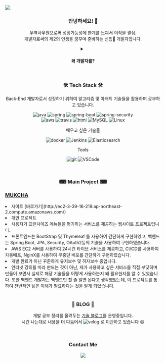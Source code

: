 <img
  src="https://capsule-render.vercel.app/api?type=transparent&color=auto&height=100&section=header&text=NO EFFORT, NO RESULTS&fontSize=40" />

<div align="center">
  <h3>안녕하세요! 👋</h3>

  <p>
    무역사무원으로써 성장가능성에 한계를 느껴서 이직을 결심. <br>
    개발자로써의 제2의 인생을 꿈꾸며 준비하는 신입🌱 개발자입니다.
  </p>

  <details>
    <summary>
      <h4>왜 개발자를?</h4>
    </summary>
    <p>
      일단, 코딩 공부가 재밌었습니다. <br>
      학생 때부터 프로그래밍을 접했었더라면 참 좋았겠지만, 30대가 되서야 프로그래밍을 접하게 되었습니다. <br>
      코딩을 하며 기능을 구현하고 서비스하다보면 많은 문제들을 마주칩니다. <br>
      몇시간이 걸리든 포기하지 않고 고민하고 분석해서 문제를 해결하면, 그때 느끼는 쾌감은 받았던 스트레스의 배는 되는것 같습니다. <br>
      이 직업이라면 즐겁게 오래 일할 수 있을꺼라 생각하여 개발자로 전향하게 되었습니다. <br>
      <br>
      저는 앞으로의 시대에서는 본인의 기술력이 있어야 살아남는 시대가 될것이라고 생각합니다. <br>
      저는 나이에 상관없이 변화를 두려워 하지않고 꾸준히 학습하여 본인의 스킬을 계속 향상시킬 수 있는 개발자가 되고 싶습니다.
    </p>
  </details>
  <br>
  <h3>🛠 Tech Stack 🛠</h3>
  <p>
    Back-End 개발자로서 성장하기 위하여 알고리즘 및 아래의 기술들을 활용하며 공부하고 있습니다.
  </p>
  <p>
    <img alt="java" src="https://img.shields.io/badge/-Java-007396?style=for-the-badge&logo=java&logoColor=white" />
    <img alt="spring"
      src="https://img.shields.io/badge/-Spring-6DB33F?style=for-the-badge&logo=spring&logoColor=white" />
    <img alt="spring-boot"
      src="https://img.shields.io/badge/-SpringBoot-6DB33F?style=for-the-badge&logo=springboot&logoColor=white" />
    <img alt="spring-security"
      src="https://img.shields.io/badge/-SpringSecurity-6DB33F?style=for-the-badge&logo=springsecurity&logoColor=white" />
    <br>
    <img alt="aws" src="https://img.shields.io/badge/-AWS-232F3E?style=for-the-badge&logo=amazonaws&logoColor=white" />
    <img alt="travis"
      src="https://img.shields.io/badge/-TravisCI-3EAAAF?style=for-the-badge&logo=travisci&logoColor=white" />
    <img alt="html" src="https://img.shields.io/badge/-HTML5-E34F26?style=for-the-badge&logo=html5&logoColor=white" />
    <img alt="MySQL" src="https://img.shields.io/badge/-MySQL-4479A1?style=for-the-badge&logo=MySQL&logoColor=white" />
    <img alt="Linux" src="https://img.shields.io/badge/-Linux-FCC624?style=for-the-badge&logo=Linux&logoColor=white" />
  </p>
  <p> 배우고 싶은 기술들 </p>
  <p>
    <img alt="docker"
      src="https://img.shields.io/badge/-Docker-2496ED?style=for-the-badge&logo=docker&logoColor=white" />
    <img alt="Jenkins"
      src="https://img.shields.io/badge/-Jenkins-D24939?style=for-the-badge&logo=Jenkins&logoColor=white" />
    <img alt="Elasticsearch"
      src="https://img.shields.io/badge/-Elasticsearch-005571?style=for-the-badge&logo=Elasticsearch&logoColor=white" />
  </p>
  <p> Tools </p>
  <p>
    <img alt="git" src="https://img.shields.io/badge/-Git-F05032?style=for-the-badge&logo=git&logoColor=white" />
    <img alt="VSCode"
      src="https://img.shields.io/badge/-VSCode-007ACC?style=for-the-badge&logo=VisualStudioCode&logoColor=white" />
  </p>
  <br>

  <h3>⌨ Main Project ⌨</h3>
  <div align="left">
    <h3><a href="https://github.com/Bluewind8791/mukcha">MUKCHA</a></h3>
    <li>
      사이트 [바로가기](http://ec2-3-39-16-219.ap-northeast-2.compute.amazonaws.com/)
    </li>
    <li>
      개인 프로젝트
    </li>
    <li>
      사용자가 프랜차이즈 메뉴들을 평가하는 서비스를 제공하는 웹사이트 프로젝트입니다.
    </li>
    <li>
      프론트엔드는 BootStrap 및 Thymeleaf 를 사용하여 간단하게 구현하였고, 백엔드는 Spring Boot, JPA, Security, OAuth2등의 기술을 사용하여 구현하였습니다.
    </li>
    <li>
      AWS EC2 서버를 사용하여 24시간 라이브 서비스를 제공하고, CI/CD를 사용하여 자동배포, NginX를 사용하여 무중단 배포를 간단하게 구현하였습니다.
    </li>
    <li>
      개발 완료가 아닌 꾸준하게 유지보수 및 하자보수 중입니다.
    </li>
    <li>
      인터넷 강의를 따라 만드는 것이 아닌, 제가 사용하고 싶은 서비스를 직접 부딪히며 만들어 보면서 실제로 해당 기술들을 어떻게 사용하는지 왜 필요한지를 알 수 있었습니다. 또한 백엔드 개발자는 백엔드만 할 줄
      알면 된다고 생각했었는데, 이 프로젝트를 통하여 전반적인 넓은 이해가 필요하다는 것을 알게 되었습니다.
    </li>
  </div>
  <br>

  <h3>📖 BLOG 📖</h3>
  <p>
    개발 공부 정리를 올려두는 <a href="https://bluewind8791.github.io">기술 블로그</a>를 운영중입니다.
    <br>
    시간 나는대로 내용을 더 다듬어서 <img alt="velog"
      src="https://img.shields.io/badge/-Velog-20C997?style=flat-square&logo=velog&logoColor=white" /> 로 이관하고 있습니다 😄
  </p>

  <br>
  <h3>Contact Me</h3>
  <p>
    <!--   <img alt="velog" src="https://img.shields.io/badge/-Velog-20C997?style=for-the-badge&logo=velog&logoColor=white" /> -->
    <a href="mailto:bluewind@kakao.com"><img
        src="https://img.shields.io/badge/-MAIL-d14836?style=for-the-badge&logo=Gmail&logoColor=white&link=bluewind@kakao.com" /></a>
  </p>

  <!-- [![Anurag's GitHub stats](https://github-readme-stats.vercel.app/api?username=Bluewind8791&count_private=true&show_icons=true&theme=tokyonight)](https://github.com/anuraghazra/github-readme-stats) -->

</div>
